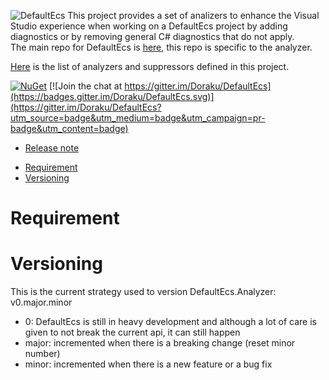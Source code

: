 ![DefaultEcs](https://github.com/Doraku/DefaultEcs/blob/master/image/DefaultEcsLogo.png)
This project provides a set of analizers to enhance the Visual Studio experience when working on a DefaultEcs project by adding diagnostics or by removing general C# diagnostics that do not apply.  
The main repo for DefaultEcs is [here](https://github.com/Doraku/DefaultEcs/), this repo is specific to the analyzer.

[Here](https://github.com/Doraku/DefaultEcs.Analyzer/blob/master/documentation/index.md) is the list of analyzers and suppressors defined in this project.

[![NuGet](https://buildstats.info/nuget/DefaultEcs)](https://www.nuget.org/packages/DefaultEcs.Analyzer)
[![Join the chat at https://gitter.im/Doraku/DefaultEcs](https://badges.gitter.im/Doraku/DefaultEcs.svg)](https://gitter.im/Doraku/DefaultEcs?utm_source=badge&utm_medium=badge&utm_campaign=pr-badge&utm_content=badge)

- [Release note](./documentation/RELEASENOTE.md 'Release note')
<a/>

- [Requirement](#Requirement)
- [Versioning](#Versioning)

<a name='Requirement'></a>
# Requirement

<a name='Versioning'></a>
# Versioning
This is the current strategy used to version DefaultEcs.Analyzer: v0.major.minor
- 0: DefaultEcs is still in heavy development and although a lot of care is given to not break the current api, it can still happen
- major: incremented when there is a breaking change (reset minor number)
- minor: incremented when there is a new feature or a bug fix